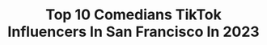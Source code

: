 ---
title: Top 10 Comedians TikTok Influencers In San Francisco In 2023
description: >-
  Find top comedians TikTok influencers in San Francisco in 2023. Most popular hashtags: #fyp #foryou #comedy #standupcomedy.
platform: TikTok
hits: 4
text_top: Discover the top-rated TikTok influencers on inBeat.
text_bottom: inBeat holds 4 TikTok influencers like this in San Francisco, United States for you to work with.
profiles:
  - username: "realwhitneycummings"
    fullname: >-
      WhitneyCummings
    bio: >-
      How Dare You.
    location: "United States"
    followers: 779000
    engagement: 1637
    commentsToLikes: 0.005869
    id: ck9dxg3r4t4o10j7804fwj31p
    verified: true
    hashtags: "#comedy, #jokes, #foryoupage, #fy"
  - username: "dauoodnaimyar"
    fullname: >-
      Dauood
    bio: >-
      Stand up Comedian 🇦🇫 Bay area 🇦🇫 Follow my IG Tiktok keeps banning my vids
    location: "United States"
    followers: 97600
    engagement: 1814
    commentsToLikes: 0.010088
    id: ckcoycc6ka4e30j23yxzb78ap
    verified: false
    hashtags: "#muslim, #standup, #blm, #crowdwork"
  - username: "jayr_comedy"
    fullname: >-
      Jay R Comedian
    bio: >-
      STANDUP COMEDIAN PERSONALITY VETERAN USARMY #956 #IAMSOUTHMOST FB:JAYR COMEDIAN
    location: "United States"
    followers: 19900
    engagement: 602
    commentsToLikes: 0.027223
    id: ckbkthx6jojs20j23kmh49l2z
    verified: false
    hashtags: "#fans, #levelup, #corona, #jayrcomedy"
  - username: "ulisesg.antillon"
    fullname: >-
      Ulises G. Antillon
    bio: >-
      X2 ❣️🏳️‍🌈
    location: "United States"
    followers: 3925
    engagement: 783
    commentsToLikes: 0.062271
    id: ckb9au8ydw81x0j236fu4odvm
    verified: false
    hashtags: "#fyp, #fy, #period, #nofriends"
  - username: "kevinjamesofficial"
    fullname: >-
      Kevin James
    bio: >-
      Comedian
    location: "United States"
    followers: 1800000
    engagement: 1278
    commentsToLikes: 0.011954
    id: ck8qkrmgyikvf0j78910agtqz
    verified: true
    hashtags: "#foryou, #hubiehalloween, #soundguy, #fyp"
  - username: "evanzugin"
    fullname: >-
      Evan Zugin
    bio: >-
      Comedian
    location: "United States"
    followers: 8211
    engagement: 672
    commentsToLikes: 0.025425
    id: ckb9pzor4llh40j23884w2ipb
    verified: false
    hashtags: "#foryoupage, #chameleon, #chameleons, #fypage"
  - username: "socialmedianews74"
    fullname: >-
      SMN74
    bio: >-
      Actor | Comedian CEO OF MICS [MOST TRUSTED NAME IN NEWS] 😏Link Bio ⬇️
    location: "United States"
    followers: 454200
    engagement: 2327
    commentsToLikes: 0.032837
    id: ckb0svvo2idsf0j23e9e1lr75
    verified: false
    hashtags: "#smn74weather, #smn74, #blacktiktok, #smn74weatherduet"
  - username: "mrswilkins1"
    fullname: >-
      Mrswilkins1
    bio: >-
      Comedian/Entertainer! CHARACTER COMEDY NOT REAL LIFE! (Adult content 18+)
    location: "United States"
    followers: 98500
    engagement: 1719
    commentsToLikes: 0.462387
    id: ckdnu2t7nmkoy0j23m34qtz9u
    verified: false
    hashtags: "#foryourpage, #florida2021, #greenscreen, #duet"
  - username: "nathanhurdcomedy"
    fullname: >-
      Nathan Hurd
    bio: >-
      Actor/Comedian P.O Box: 4470 W Sunset Blvd #372 Los Angeles CA 90027
    location: "United States"
    followers: 1700000
    engagement: 1451
    commentsToLikes: 0.022426
    id: ck9e0flve5u4m0j78hflwv6xu
    verified: false
    hashtags: "#laugh, #fyp, #comedy, #jokes"
  - username: "monnacomedy"
    fullname: >-
      Monna Comedy
    bio: >-
      stand up comedian boohoos = hahas Snag your Coldest Water Bottle here! 👇🏻
    location: "United States"
    followers: 112700
    engagement: 1244
    commentsToLikes: 0.051391
    id: ckbfen8np8t720j239m2yijim
    verified: false
    hashtags: "#thecoldestwater, #girlsofthecoldest, #foryou, #storytime"
---